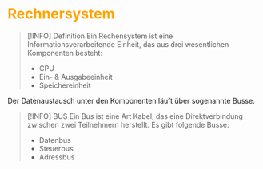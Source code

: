 # <font color = "orange">Rechnersystem</font>
>[!INFO] Definition
>Ein Rechensystem ist eine Informationsverarbeitende Einheit, das aus drei wesentlichen Komponenten besteht:
>- CPU
>- Ein- & Ausgabeeinheit
>- Speichereinheit

Der Datenaustausch unter den Komponenten läuft über sogenannte Busse.
>[!INFO] BUS
>Ein Bus ist eine Art Kabel, das eine Direktverbindung zwischen zwei Teilnehmern herstellt. Es gibt folgende Busse:
>- Datenbus
>- Steuerbus
>- Adressbus

